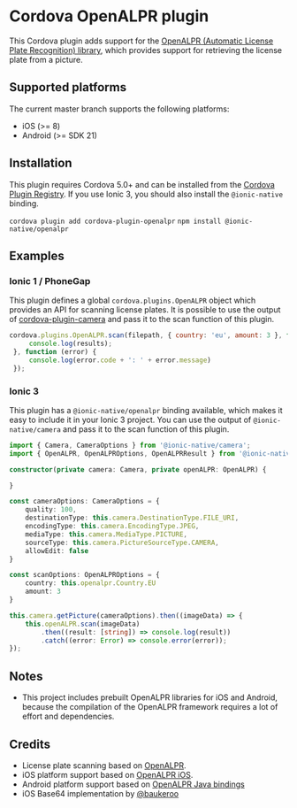# Cordova OpenALPR plugin
This Cordova plugin adds support for the [OpenALPR (Automatic License Plate Recognition) library](https://github.com/openalpr/openalpr), which provides support for retrieving the license plate from a picture.

## Supported platforms
The current master branch supports the following platforms:
- iOS (>= 8)
- Android (>= SDK 21)

## Installation
This plugin requires Cordova 5.0+ and can be installed from the [Cordova Plugin Registry](https://cordova.apache.org/plugins/). If you use Ionic 3, you should also install the `@ionic-native` binding.

`cordova plugin add cordova-plugin-openalpr`
`npm install @ionic-native/openalpr`

## Examples

### Ionic 1 / PhoneGap
This plugin defines a global `cordova.plugins.OpenALPR` object which provides an API for scanning license plates. It is possible to use the output of [cordova-plugin-camera](https://cordova.apache.org/docs/en/latest/reference/cordova-plugin-camera/) and pass it to the scan function of this plugin.

```javascript
cordova.plugins.OpenALPR.scan(filepath, { country: 'eu', amount: 3 }, function (results) {
     console.log(results);
 }, function (error) {
     console.log(error.code + ': ' + error.message)
 });
 ```
### Ionic 3
This plugin has a `@ionic-native/openalpr` binding available, which makes it easy to include it in your Ionic 3 project. You can use the output of `@ionic-native/camera` and pass it to the scan function of this plugin.

```typescript
import { Camera, CameraOptions } from '@ionic-native/camera';
import { OpenALPR, OpenALPROptions, OpenALPRResult } from '@ionic-native/openalpr';

constructor(private camera: Camera, private openALPR: OpenALPR) {

}

const cameraOptions: CameraOptions = {
    quality: 100,
    destinationType: this.camera.DestinationType.FILE_URI,
    encodingType: this.camera.EncodingType.JPEG,
    mediaType: this.camera.MediaType.PICTURE,
    sourceType: this.camera.PictureSourceType.CAMERA,
    allowEdit: false
}

const scanOptions: OpenALPROptions = {
    country: this.openalpr.Country.EU
    amount: 3
}

this.camera.getPicture(cameraOptions).then((imageData) => {
    this.openALPR.scan(imageData)
        .then((result: [string]) => console.log(result))
        .catch((error: Error) => console.error(error));
});
 ```

## Notes
- This project includes prebuilt OpenALPR libraries for iOS and Android, because the compilation of the OpenALPR framework requires a lot of effort and dependencies.

## Credits
- License plate scanning based on [OpenALPR](https://github.com/openalpr/openalpr).
- iOS platform support based on [OpenALPR iOS](https://github.com/twelve17/openalpr-ios).
- Android platform support based on [OpenALPR Java bindings](https://github.com/openalpr/openalpr/tree/master/src/bindings/java)
- iOS Base64 implementation by [@baukeroo](https://github.com/baukeroo)
